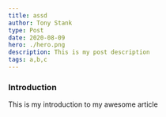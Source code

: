 ```yaml
---
title: assd
author: Tony Stank
type: Post
date: 2020-08-09
hero: ./hero.png
description: This is my post description
tags: a,b,c
---
```

### Introduction
This is my introduction to my awesome article